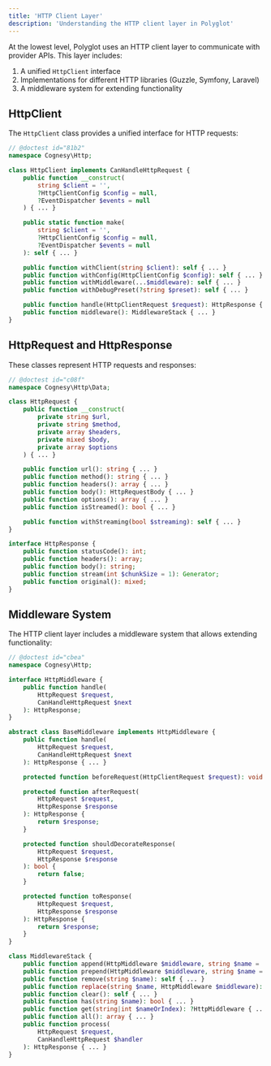 ```yaml
---
title: 'HTTP Client Layer'
description: 'Understanding the HTTP client layer in Polyglot'
---
```


At the lowest level, Polyglot uses an HTTP client layer to communicate with provider APIs. This layer includes:

1. A unified `HttpClient` interface
2. Implementations for different HTTP libraries (Guzzle, Symfony, Laravel)
3. A middleware system for extending functionality


## HttpClient

The `HttpClient` class provides a unified interface for HTTP requests:

```php
// @doctest id="81b2"
namespace Cognesy\Http;

class HttpClient implements CanHandleHttpRequest {
    public function __construct(
        string $client = '',
        ?HttpClientConfig $config = null,
        ?EventDispatcher $events = null
    ) { ... }

    public static function make(
        string $client = '',
        ?HttpClientConfig $config = null,
        ?EventDispatcher $events = null
    ): self { ... }

    public function withClient(string $client): self { ... }
    public function withConfig(HttpClientConfig $config): self { ... }
    public function withMiddleware(...$middleware): self { ... }
    public function withDebugPreset(?string $preset): self { ... }

    public function handle(HttpClientRequest $request): HttpResponse { ... }
    public function middleware(): MiddlewareStack { ... }
}
```



## HttpRequest and HttpResponse

These classes represent HTTP requests and responses:

```php
// @doctest id="c08f"
namespace Cognesy\Http\Data;

class HttpRequest {
    public function __construct(
        private string $url,
        private string $method,
        private array $headers,
        private mixed $body,
        private array $options
    ) { ... }

    public function url(): string { ... }
    public function method(): string { ... }
    public function headers(): array { ... }
    public function body(): HttpRequestBody { ... }
    public function options(): array { ... }
    public function isStreamed(): bool { ... }

    public function withStreaming(bool $streaming): self { ... }
}

interface HttpResponse {
    public function statusCode(): int;
    public function headers(): array;
    public function body(): string;
    public function stream(int $chunkSize = 1): Generator;
    public function original(): mixed;
}
```



## Middleware System

The HTTP client layer includes a middleware system that allows extending functionality:

```php
// @doctest id="cbea"
namespace Cognesy\Http;

interface HttpMiddleware {
    public function handle(
        HttpRequest $request,
        CanHandleHttpRequest $next
    ): HttpResponse;
}

abstract class BaseMiddleware implements HttpMiddleware {
    public function handle(
        HttpRequest $request,
        CanHandleHttpRequest $next
    ): HttpResponse { ... }

    protected function beforeRequest(HttpClientRequest $request): void {}

    protected function afterRequest(
        HttpRequest $request,
        HttpResponse $response
    ): HttpResponse {
        return $response;
    }

    protected function shouldDecorateResponse(
        HttpRequest $request,
        HttpResponse $response
    ): bool {
        return false;
    }

    protected function toResponse(
        HttpRequest $request,
        HttpResponse $response
    ): HttpResponse {
        return $response;
    }
}

class MiddlewareStack {
    public function append(HttpMiddleware $middleware, string $name = ''): self { ... }
    public function prepend(HttpMiddleware $middleware, string $name = ''): self { ... }
    public function remove(string $name): self { ... }
    public function replace(string $name, HttpMiddleware $middleware): self { ... }
    public function clear(): self { ... }
    public function has(string $name): bool { ... }
    public function get(string|int $nameOrIndex): ?HttpMiddleware { ... }
    public function all(): array { ... }
    public function process(
        HttpRequest $request,
        CanHandleHttpRequest $handler
    ): HttpResponse { ... }
}
```
